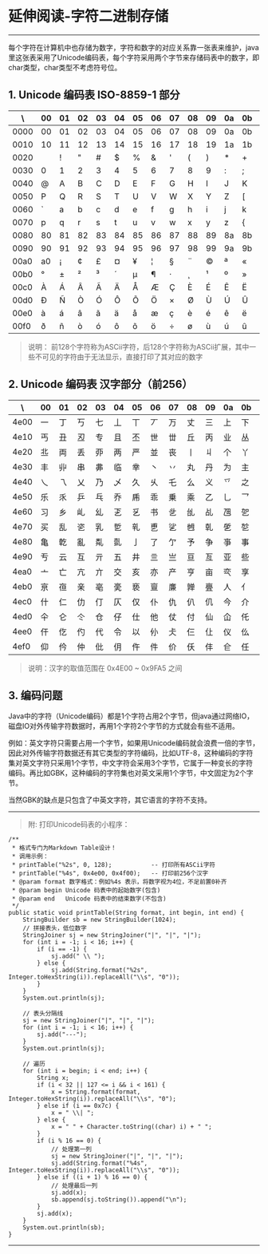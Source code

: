# 延伸阅读-字符二进制存储

---

每个字符在计算机中也存储为数字，字符和数字的对应关系靠一张表来维护，java里这张表采用了Unicode编码表，每个字符采用两个字节来存储码表中的数字，即char类型，char类型不考虑符号位。

## 1. Unicode 编码表 ISO-8859-1 部分

| \ |00|01|02|03|04|05|06|07|08|09|0a|0b|0c|0d|0e|0f|
|---|---|---|---|---|---|---|---|---|---|---|---|---|---|---|---|---|
|0000|00|01|02|03|04|05|06|07|08|09|0a|0b|0c|0d|0e|0f|
|0010|10|11|12|13|14|15|16|17|18|19|1a|1b|1c|1d|1e|1f|
|0020|   | ! | " | # | $ | % | & | ' | ( | ) | * | + | , | - | . | / |
|0030| 0 | 1 | 2 | 3 | 4 | 5 | 6 | 7 | 8 | 9 | : | ; | < | = | > | ? |
|0040| @ | A | B | C | D | E | F | G | H | I | J | K | L | M | N | O |
|0050| P | Q | R | S | T | U | V | W | X | Y | Z | [ | \ | ] | ^ | _ |
|0060| ` | a | b | c | d | e | f | g | h | i | j | k | l | m | n | o |
|0070| p | q | r | s | t | u | v | w | x | y | z | { | \| | } | ~ |7f|
|0080|80|81|82|83|84|85|86|87|88|89|8a|8b|8c|8d|8e|8f|
|0090|90|91|92|93|94|95|96|97|98|99|9a|9b|9c|9d|9e|9f|
|00a0|a0| ¡ | ¢ | £ | ¤ | ¥ | ¦ | § | ¨ | © | ª | « | ¬ | ­ | ® | ¯ |
|00b0| ° | ± | ² | ³ | ´ | µ | ¶ | · | ¸ | ¹ | º | » | ¼ | ½ | ¾ | ¿ |
|00c0| À | Á | Â | Ã | Ä | Å | Æ | Ç | È | É | Ê | Ë | Ì | Í | Î | Ï |
|00d0| Ð | Ñ | Ò | Ó | Ô | Õ | Ö | × | Ø | Ù | Ú | Û | Ü | Ý | Þ | ß |
|00e0| à | á | â | ã | ä | å | æ | ç | è | é | ê | ë | ì | í | î | ï |
|00f0| ð | ñ | ò | ó | ô | õ | ö | ÷ | ø | ù | ú | û | ü | ý | þ | ÿ |

> 说明： 前128个字符称为ASCii字符，后128个字符称为ASCii扩展，其中一些不可见的字符由于无法显示，直接打印了其对应的数字


## 2. Unicode 编码表 汉字部分（前256）
| \ |00|01|02|03|04|05|06|07|08|09|0a|0b|0c|0d|0e|0f|
|---|---|---|---|---|---|---|---|---|---|---|---|---|---|---|---|---|
|4e00| 一 | 丁 | 丂 | 七 | 丄 | 丅 | 丆 | 万 | 丈 | 三 | 上 | 下 | 丌 | 不 | 与 | 丏 |
|4e10| 丐 | 丑 | 丒 | 专 | 且 | 丕 | 世 | 丗 | 丘 | 丙 | 业 | 丛 | 东 | 丝 | 丞 | 丟 |
|4e20| 丠 | 両 | 丢 | 丣 | 两 | 严 | 並 | 丧 | 丨 | 丩 | 个 | 丫 | 丬 | 中 | 丮 | 丯 |
|4e30| 丰 | 丱 | 串 | 丳 | 临 | 丵 | 丶 | 丷 | 丸 | 丹 | 为 | 主 | 丼 | 丽 | 举 | 丿 |
|4e40| 乀 | 乁 | 乂 | 乃 | 乄 | 久 | 乆 | 乇 | 么 | 义 | 乊 | 之 | 乌 | 乍 | 乎 | 乏 |
|4e50| 乐 | 乑 | 乒 | 乓 | 乔 | 乕 | 乖 | 乗 | 乘 | 乙 | 乚 | 乛 | 乜 | 九 | 乞 | 也 |
|4e60| 习 | 乡 | 乢 | 乣 | 乤 | 乥 | 书 | 乧 | 乨 | 乩 | 乪 | 乫 | 乬 | 乭 | 乮 | 乯 |
|4e70| 买 | 乱 | 乲 | 乳 | 乴 | 乵 | 乶 | 乷 | 乸 | 乹 | 乺 | 乻 | 乼 | 乽 | 乾 | 乿 |
|4e80| 亀 | 亁 | 亂 | 亃 | 亄 | 亅 | 了 | 亇 | 予 | 争 | 亊 | 事 | 二 | 亍 | 于 | 亏 |
|4e90| 亐 | 云 | 互 | 亓 | 五 | 井 | 亖 | 亗 | 亘 | 亙 | 亚 | 些 | 亜 | 亝 | 亞 | 亟 |
|4ea0| 亠 | 亡 | 亢 | 亣 | 交 | 亥 | 亦 | 产 | 亨 | 亩 | 亪 | 享 | 京 | 亭 | 亮 | 亯 |
|4eb0| 亰 | 亱 | 亲 | 亳 | 亴 | 亵 | 亶 | 亷 | 亸 | 亹 | 人 | 亻 | 亼 | 亽 | 亾 | 亿 |
|4ec0| 什 | 仁 | 仂 | 仃 | 仄 | 仅 | 仆 | 仇 | 仈 | 仉 | 今 | 介 | 仌 | 仍 | 从 | 仏 |
|4ed0| 仐 | 仑 | 仒 | 仓 | 仔 | 仕 | 他 | 仗 | 付 | 仙 | 仚 | 仛 | 仜 | 仝 | 仞 | 仟 |
|4ee0| 仠 | 仡 | 仢 | 代 | 令 | 以 | 仦 | 仧 | 仨 | 仩 | 仪 | 仫 | 们 | 仭 | 仮 | 仯 |
|4ef0| 仰 | 仱 | 仲 | 仳 | 仴 | 仵 | 件 | 价 | 仸 | 仹 | 仺 | 任 | 仼 | 份 | 仾 | 仿 |

> 说明：汉字的取值范围在 0x4E00 ~ 0x9FA5 之间


## 3. 编码问题

Java中的字符（Unicode编码）都是1个字符占用2个字节，但java通过网络IO，磁盘IO对外传输字符数据时，再用1个字符2个字节的方式就会有些不适用。

例如：英文字符只需要占用一个字节，如果用Unicode编码就会浪费一倍的字节，因此对外传输字符数据还有其它类型的字符编码，比如UTF-8，这种编码的字符集对英文字符只采用1个字节，中文字符会采用3个字节，它属于一种变长的字符编码。再比如GBK，这种编码的字符集也对英文采用1个字节，中文固定为2个字节。

当然GBK的缺点是只包含了中英文字符，其它语言的字符不支持。

***

> 附: 打印Unicode码表的小程序：

```
/**
 * 格式专门为Markdown Table设计！
 * 调用示例：
 * printTable("%2s", 0, 128);           -- 打印所有ASCii字符
 * printTable("%4s", 0x4e00, 0x4f00);   -- 打印前256个汉字
 * @param format 数字格式：例如%4s 表示，将数字视为4位，不足前置0补齐
 * @param begin Unicode 码表中的起始数字(包含)
 * @param end   Unicode 码表中的结束数字(不包含)
 */
public static void printTable(String format, int begin, int end) {
    StringBuilder sb = new StringBuilder(1024);
    // 拼接表头，低位数字
    StringJoiner sj = new StringJoiner("|", "|", "|");
    for (int i = -1; i < 16; i++) {
        if (i == -1) {
            sj.add(" \\ ");
        } else {
            sj.add(String.format("%2s", Integer.toHexString(i)).replaceAll("\\s", "0"));
        }
    }
    System.out.println(sj);

    // 表头分隔线
    sj = new StringJoiner("|", "|", "|");
    for (int i = -1; i < 16; i++) {
        sj.add("---");
    }
    System.out.println(sj);

    // 遍历
    for (int i = begin; i < end; i++) {
        String x;
        if (i < 32 || 127 <= i && i < 161) {
            x = String.format(format, Integer.toHexString(i)).replaceAll("\\s", "0");
        } else if (i == 0x7c) {
            x = " \\| ";
        } else {
            x = " " + Character.toString((char) i) + " ";
        }
        if (i % 16 == 0) {
            // 处理第一列
            sj = new StringJoiner("|", "|", "|");
            sj.add(String.format("%4s", Integer.toHexString(i)).replaceAll("\\s", "0"));
        } else if ((i + 1) % 16 == 0) {
            // 处理最后一列
            sj.add(x);
            sb.append(sj.toString()).append("\n");
        }
        sj.add(x);
    }
    System.out.println(sb);
}
```

---



